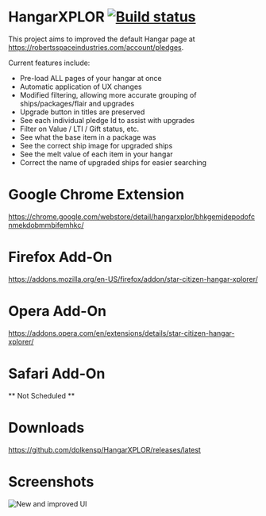 # HangarXPLOR [![Build status](https://ci.appveyor.com/api/projects/status/7j87vur0plpw74vx/branch/master?svg=true)](https://ci.appveyor.com/project/dolkensp/hangarxplor/branch/master)

This project aims to improved the default Hangar page at https://robertsspaceindustries.com/account/pledges.

Current features include:
* Pre-load ALL pages of your hangar at once
* Automatic application of UX changes
* Modified filtering, allowing more accurate grouping of ships/packages/flair and upgrades
* Upgrade button in titles are preserved
* See each individual pledge Id to assist with upgrades
* Filter on Value / LTI / Gift status, etc.
* See what the base item in a package was
* See the correct ship image for upgraded ships
* See the melt value of each item in your hangar
* Correct the name of upgraded ships for easier searching

# Google Chrome Extension

https://chrome.google.com/webstore/detail/hangarxplor/bhkgemjdepodofcnmekdobmmbifemhkc/

# Firefox Add-On

https://addons.mozilla.org/en-US/firefox/addon/star-citizen-hangar-xplorer/

# Opera Add-On

https://addons.opera.com/en/extensions/details/star-citizen-hangar-xplorer/

# Safari Add-On

** Not Scheduled **

# Downloads

https://github.com/dolkensp/HangarXPLOR/releases/latest

# Screenshots

![New and improved UI](http://i.imgur.com/Om3Zzbv.png "New and improved UI")
